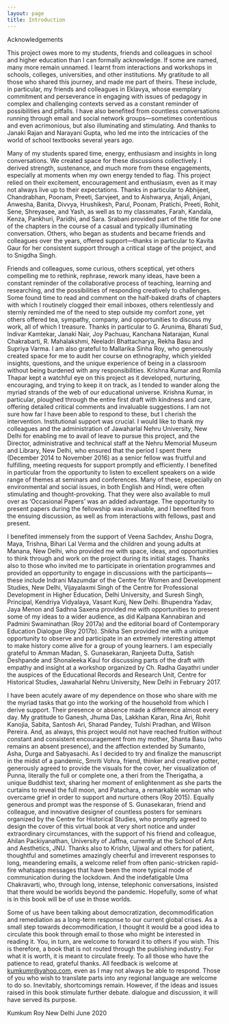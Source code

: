 ```yaml
---
layout: page
title: Introduction
---
```

Acknowledgements

This project owes more to my students, friends and colleagues in school and higher education than I can formally acknowledge. If some are named, many more remain unnamed. I learnt from interactions and workshops in schools, colleges, universities, and other institutions. My gratitude to all those who shared this journey, and made me part of theirs. These include, in particular, my friends and colleagues in Eklavya, whose exemplary commitment and perseverance in engaging with issues of pedagogy in complex and challenging contexts served as a constant reminder of possibilities and pitfalls. I have also benefited from countless conversations running through email and social network groups—sometimes contentious and even acrimonious, but also illuminating and stimulating. And thanks to Janaki Rajan and Narayani Gupta, who led me into the intricacies of the world of school textbooks several years ago.

Many of my students spared time, energy, enthusiasm and insights in long conversations. We created space for these discussions collectively. I derived strength, sustenance, and much more from these engagements, especially at moments when my own energy tended to flag. This project relied on their excitement, encouragement and enthusiasm, even as it may not always live up to their expectations. Thanks in particular to Abhijeet, Chandrabhan, Poonam, Preeti, Sarvjeet, and to Aishwarya, Anjali, Anjani, Anwesha, Banita, Divvya, Hrushikesh, Parul, Poonam, Pratichi, Preeti, Rohit, Sene, Shreyasee, and Yash, as well as to my classmates, Farah, Kandala, Kenza, Pankhuri, Paridhi, and Sara. Srabani provided part of the title for one of the chapters in the course of a casual and typically illuminating conversation. Others, who began as students and became friends and colleagues over the years, offered support—thanks in particular to Kavita Gaur for her consistent support through a critical stage of the project, and to Snigdha Singh.

Friends and colleagues, some curious, others sceptical, yet others compelling me to rethink, rephrase, rework many ideas, have been a constant reminder of the collaborative process of teaching, learning and researching, and the possibilities of responding creatively to challenges. Some found time to read and comment on the half-baked drafts of chapters with which I routinely clogged their email inboxes, others relentlessly  and sternly reminded me of the need to step outside my comfort zone, yet others offered tea, sympathy, company, and opportunities to discuss my work, all of which I treasure. Thanks in particular to G. Arunima, Bharati Sud, Indivar Kamtekar, Janaki Nair, Joy Pachuau, Kanchana Natarajan, Kunal Chakrabarti, R. Mahalakshmi, Neeladri Bhattacharya, Rekha Basu and Supriya Varma.  I am also grateful to Mallarika Sinha Roy, who generously created space for me to audit her course on ethnography, which yielded insights, questions, and the unique experience of being in a classroom without being burdened with any responsibilities. Krishna Kumar and Romila Thapar kept a watchful eye on this project as it developed, nurturing, encouraging, and trying to keep it on track, as I tended to wander along the myriad strands of the web of our educational universe. Krishna Kumar, in particular, ploughed through the entire first draft with kindness and care, offering detailed critical comments and invaluable suggestions. I am not sure how far I have been able to respond to these, but I cherish the intervention. 
Institutional support was crucial. I would like to thank my colleagues and the administration of Jawaharlal Nehru University, New Delhi for enabling me to avail of leave to pursue this project, and the Director, administrative and technical staff at the Nehru Memorial Museum and Library, New Delhi, who ensured that the period I spent there (December 2014 to November 2016)  as a senior fellow was fruitful and fulfilling, meeting requests for support promptly and efficiently.  I benefited in particular from the opportunity to listen to excellent speakers on a wide range of themes at seminars and conferences.  Many of these, especially on environmental and social issues, in both English and Hindi, were often stimulating and thought-provoking. That they were also available to mull over as ‘Occasional Papers’ was an added advantage. The opportunity to present papers during the fellowship was invaluable, and I benefited from the ensuing discussion, as well as from interactions with fellows, past and present.

I benefited immensely from the support of Veena Sachdev, Anshu Dogra, Maya, Trishna, Bihari Lal Verma and the children and young adults at Manana, New Delhi, who provided me with space, ideas, and opportunities to think through and work on the project during its initial stages. Thanks also to those who invited me to participate in orientation programmes and provided an opportunity to engage in discussions with the participants—these include Indrani Mazumdar of the Centre for Women and Development Studies, New Delhi, Vijayalaxmi Singh of the Centre for Professional Development in Higher Education, Delhi University, and Suresh Singh, Principal, Kendriya Vidyalaya, Vasant Kunj, New Delhi. Bhupendra Yadav, Jaya Menon and Sadhna Saxena provided me with opportunities to present some of my ideas to a wider audience, as did Kalpana Kannabiran and Padmini Swaminathan (Roy 2017a) and the editorial board of Contemporary Education Dialogue (Roy 2017b).  Shikha Sen provided me with a unique opportunity to observe and participate in an extremely interesting attempt to make history come alive for a group of young learners. I am especially grateful to Amman Madan, S. Gunasekaran, Ranjeeta Dutta, Satish Deshpande and Shonaleeka Kaul for discussing parts of the draft with empathy and insight at a workshop organized by Ch. Radha Gayathri under the auspices of the Educational Records and Research Unit, Centre for Historical Studies, Jawaharlal Nehru University, New Delhi in February 2017.

I have been acutely aware of my dependence on those who share with me the myriad tasks that go into the working of the household from which I derive support. Their presence or absence made a difference almost every day. My gratitude to Ganesh, Jhuma Das, Lakkhan Karan, Rina Ari, Rohit Kanojia, Sabita, Santosh Ari, Sharad Pandey, Tulshi Pradhan, and Wilson Pereira. And, as always, this project would not have reached fruition without constant and consistent encouragement from my mother, Shanta Basu (who remains an absent presence), and the affection extended by Sumanto, Asha, Durga and Sabyasachi.
As I decided to try and finalize the manuscript in the midst of a pandemic, Smriti Vohra, friend, thinker and creative potter, generously agreed to provide the visuals for the cover, her visualization of Punna, literally the full or complete one, a theri from the Therigatha, a unique Buddhist text, sharing her moment of enlightenment as she parts the curtains to reveal the full moon, and Patachara, a remarkable woman who overcame grief in order to support and nurture others (Roy 2015). Equally generous and prompt was the response of S. Gunasekaran, friend and colleague, and innovative designer of countless posters for seminars organized by the Centre for Historical Studies, who promptly agreed to design the cover of this virtual book at very short notice and under extraordinary circumstances, with the support of his friend and colleague, Ahilan Packiyanathan, University of Jaffna, currently at the School of Arts and Aesthetics, JNU. Thanks also to Krishn, Ujjwal and others for patient, thoughtful and sometimes amazingly cheerful and irreverent responses to long, meandering emails, a welcome relief from often panic-stricken rapid-fire whatsapp messages that have been the more typical mode of communication during the lockdown. And the indefatigable Uma Chakravarti, who, through long, intense, telephonic conversations, insisted that there would be worlds beyond the pandemic. Hopefully, some of what is in this book will be of use in those worlds.

Some of us have been talking about democratization, decommodification and remediation as a long-term response to our current global crises. As a small step towards decommodification, I thought it would be a good idea to circulate this book through email to those who might be interested in reading it. You, in turn, are welcome to forward it to others if you wish. This is therefore, a book that is not routed through the publishing industry. For what it is worth, it is meant to circulate freely. To all those who have the patience to read, grateful thanks. All feedback is welcome at kumkumr@yahoo.com, even as I may not always be able to respond. Those of you who wish to translate parts into any regional language are welcome to do so.
Inevitably, shortcomings remain. However, if the ideas and issues raised in this book stimulate further debate. dialogue and discussion, it will have served its purpose.
 
Kumkum Roy
New Delhi
June 2020

